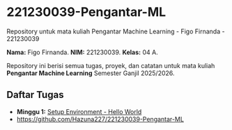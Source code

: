 # 221230039-Pengantar-ML
Repository untuk mata kuliah Pengantar Machine Learning - Figo Firnanda - 221230039

**Nama:** Figo Firnanda.
**NIM:** 221230039.
**Kelas:** 04 A.

Repository ini berisi semua tugas, proyek, dan catatan untuk mata kuliah **Pengantar Machine Learning** Semester Ganjil 2025/2026.

## Daftar Tugas
- **Minggu 1:** [Setup Environment - Hello World](https://colab.research.google.com/github/[Username_Github_Anda]/[NIM]-Pengantar-ML/blob/main/Tugas_Minggu_1_Hello_World.ipynb)
- https://github.com/Hazuna227/221230039-Pengantar-ML
